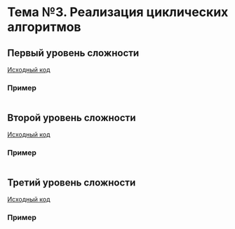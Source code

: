 # Тема №3. Реализация циклических алгоритмов
## Первый уровень сложности
[Исходный код](task1.c)
### Пример
```
```
## Второй уровень сложности
[Исходный код](task2.c)
### Пример
```
```
## Третий уровень сложности
[Исходный код](task3.c)
### Пример
```
```
